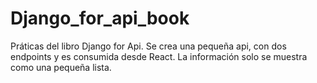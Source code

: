 # Django_for_api_book
Práticas del libro Django for Api.
Se crea una pequeña api, con dos endpoints y es consumida desde React.
La información solo se muestra como una pequeña lista.

